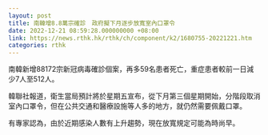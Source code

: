 ```yaml
---
layout: post
title: 南韓增8.8萬宗確診　政府擬下月逐步放寬室內口罩令
date: 2022-12-21 08:59:28.000000000 +08:00
link: https://news.rthk.hk/rthk/ch/component/k2/1680755-20221221.htm
categories: rthk
---
```


南韓新增88172宗新冠病毒確診個案，再多59名患者死亡，重症患者較前一日減少7人至512人。

韓聯社報道，衛生當局預計將於星期五宣布，從下月第三個星期開始，分階段取消室內口罩令，但在公共交通和醫療設施等人多的地方，就仍然需要佩戴口罩。

有專家認為，由於近期感染人數有上升趨勢，現在放寬規定可能為時尚早。
